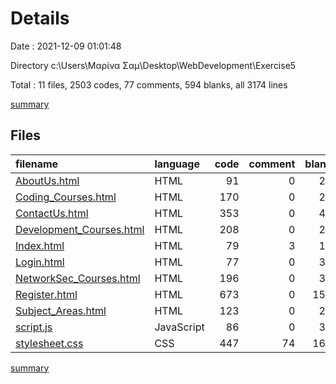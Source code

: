 # Details

Date : 2021-12-09 01:01:48

Directory c:\Users\Μαρίνα Σαμ\Desktop\WebDevelopment\Exercise5

Total : 11 files,  2503 codes, 77 comments, 594 blanks, all 3174 lines

[summary](results.md)

## Files
| filename | language | code | comment | blank | total |
| :--- | :--- | ---: | ---: | ---: | ---: |
| [AboutUs.html](/AboutUs.html) | HTML | 91 | 0 | 20 | 111 |
| [Coding_Courses.html](/Coding_Courses.html) | HTML | 170 | 0 | 26 | 196 |
| [ContactUs.html](/ContactUs.html) | HTML | 353 | 0 | 45 | 398 |
| [Development_Courses.html](/Development_Courses.html) | HTML | 208 | 0 | 28 | 236 |
| [Index.html](/Index.html) | HTML | 79 | 3 | 16 | 98 |
| [Login.html](/Login.html) | HTML | 77 | 0 | 35 | 112 |
| [NetworkSec_Courses.html](/NetworkSec_Courses.html) | HTML | 196 | 0 | 38 | 234 |
| [Register.html](/Register.html) | HTML | 673 | 0 | 158 | 831 |
| [Subject_Areas.html](/Subject_Areas.html) | HTML | 123 | 0 | 29 | 152 |
| [script.js](/script.js) | JavaScript | 86 | 0 | 35 | 121 |
| [stylesheet.css](/stylesheet.css) | CSS | 447 | 74 | 164 | 685 |

[summary](results.md)